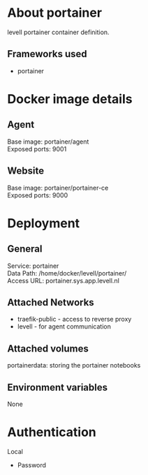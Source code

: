 # About portainer  
levell portainer container definition.    

## Frameworks used
- portainer  

# Docker image details 
## Agent
Base image: portainer/agent  
Exposed ports: 9001  

## Website
Base image: portainer/portainer-ce  
Exposed ports: 9000

# Deployment
## General
Service: portainer  
Data Path: /home/docker/levell/portainer/  
Access URL: portainer.sys.app.levell.nl  

## Attached Networks
- traefik-public - access to reverse proxy
- levell - for agent communication

## Attached volumes
portainerdata: storing the portainer notebooks  

## Environment variables 
None  

# Authentication
Local
- Password
